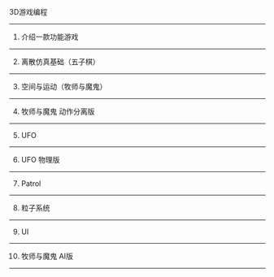 3D游戏编程

---

1. 介绍一款功能游戏

---

2. 离散仿真基础（五子棋）

---

3. 空间与运动（牧师与魔鬼）

---

4. 牧师与魔鬼 动作分离版

---

5. UFO

---

6. UFO 物理版

---

7. Patrol

---

8. 粒子系统

---

9. UI

---

10. 牧师与魔鬼 AI版

---
